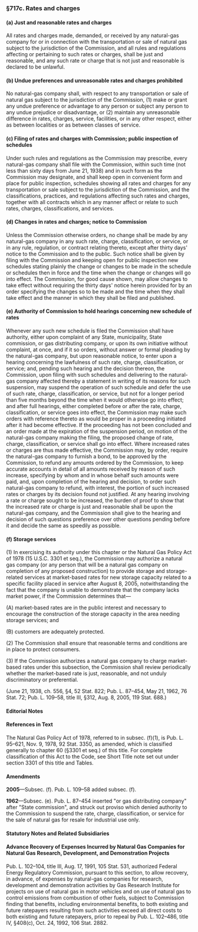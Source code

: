 ### §717c. Rates and charges ###

#### (a) Just and reasonable rates and charges ####

All rates and charges made, demanded, or received by any natural-gas company for or in connection with the transportation or sale of natural gas subject to the jurisdiction of the Commission, and all rules and regulations affecting or pertaining to such rates or charges, shall be just and reasonable, and any such rate or charge that is not just and reasonable is declared to be unlawful.

#### (b) Undue preferences and unreasonable rates and charges prohibited ####

No natural-gas company shall, with respect to any transportation or sale of natural gas subject to the jurisdiction of the Commission, (1) make or grant any undue preference or advantage to any person or subject any person to any undue prejudice or disadvantage, or (2) maintain any unreasonable difference in rates, charges, service, facilities, or in any other respect, either as between localities or as between classes of service.

#### (c) Filing of rates and charges with Commission; public inspection of schedules ####

Under such rules and regulations as the Commission may prescribe, every natural-gas company shall file with the Commission, within such time (not less than sixty days from June 21, 1938) and in such form as the Commission may designate, and shall keep open in convenient form and place for public inspection, schedules showing all rates and charges for any transportation or sale subject to the jurisdiction of the Commission, and the classifications, practices, and regulations affecting such rates and charges, together with all contracts which in any manner affect or relate to such rates, charges, classifications, and services.

#### (d) Changes in rates and charges; notice to Commission ####

Unless the Commission otherwise orders, no change shall be made by any natural-gas company in any such rate, charge, classification, or service, or in any rule, regulation, or contract relating thereto, except after thirty days' notice to the Commission and to the public. Such notice shall be given by filing with the Commission and keeping open for public inspection new schedules stating plainly the change or changes to be made in the schedule or schedules then in force and the time when the change or changes will go into effect. The Commission, for good cause shown, may allow changes to take effect without requiring the thirty days' notice herein provided for by an order specifying the changes so to be made and the time when they shall take effect and the manner in which they shall be filed and published.

#### (e) Authority of Commission to hold hearings concerning new schedule of rates ####

Whenever any such new schedule is filed the Commission shall have authority, either upon complaint of any State, municipality, State commission, or gas distributing company, or upon its own initiative without complaint, at once, and if it so orders, without answer or formal pleading by the natural-gas company, but upon reasonable notice, to enter upon a hearing concerning the lawfulness of such rate, charge, classification, or service; and, pending such hearing and the decision thereon, the Commission, upon filing with such schedules and delivering to the natural-gas company affected thereby a statement in writing of its reasons for such suspension, may suspend the operation of such schedule and defer the use of such rate, charge, classification, or service, but not for a longer period than five months beyond the time when it would otherwise go into effect; and after full hearings, either completed before or after the rate, charge, classification, or service goes into effect, the Commission may make such orders with reference thereto as would be proper in a proceeding initiated after it had become effective. If the proceeding has not been concluded and an order made at the expiration of the suspension period, on motion of the natural-gas company making the filing, the proposed change of rate, charge, classification, or service shall go into effect. Where increased rates or charges are thus made effective, the Commission may, by order, require the natural-gas company to furnish a bond, to be approved by the Commission, to refund any amounts ordered by the Commission, to keep accurate accounts in detail of all amounts received by reason of such increase, specifying by whom and in whose behalf such amounts were paid, and, upon completion of the hearing and decision, to order such natural-gas company to refund, with interest, the portion of such increased rates or charges by its decision found not justified. At any hearing involving a rate or charge sought to be increased, the burden of proof to show that the increased rate or charge is just and reasonable shall be upon the natural-gas company, and the Commission shall give to the hearing and decision of such questions preference over other questions pending before it and decide the same as speedily as possible.

#### (f) Storage services ####

(1) In exercising its authority under this chapter or the Natural Gas Policy Act of 1978 (15 U.S.C. 3301 et seq.), the Commission may authorize a natural gas company (or any person that will be a natural gas company on completion of any proposed construction) to provide storage and storage-related services at market-based rates for new storage capacity related to a specific facility placed in service after August 8, 2005, notwithstanding the fact that the company is unable to demonstrate that the company lacks market power, if the Commission determines that—

(A) market-based rates are in the public interest and necessary to encourage the construction of the storage capacity in the area needing storage services; and

(B) customers are adequately protected.

(2) The Commission shall ensure that reasonable terms and conditions are in place to protect consumers.

(3) If the Commission authorizes a natural gas company to charge market-based rates under this subsection, the Commission shall review periodically whether the market-based rate is just, reasonable, and not unduly discriminatory or preferential.

(June 21, 1938, ch. 556, §4, 52 Stat. 822; Pub. L. 87–454, May 21, 1962, 76 Stat. 72; Pub. L. 109–58, title III, §312, Aug. 8, 2005, 119 Stat. 688.)

#### **Editorial Notes** ####

#### References in Text ####

The Natural Gas Policy Act of 1978, referred to in subsec. (f)(1), is Pub. L. 95–621, Nov. 9, 1978, 92 Stat. 3350, as amended, which is classified generally to chapter 60 (§3301 et seq.) of this title. For complete classification of this Act to the Code, see Short Title note set out under section 3301 of this title and Tables.

#### Amendments ####

**2005**—Subsec. (f). Pub. L. 109–58 added subsec. (f).

**1962**—Subsec. (e). Pub. L. 87–454 inserted "or gas distributing company" after "State commission", and struck out proviso which denied authority to the Commission to suspend the rate, charge, classification, or service for the sale of natural gas for resale for industrial use only.

#### **Statutory Notes and Related Subsidiaries** ####

#### Advance Recovery of Expenses Incurred by Natural Gas Companies for Natural Gas Research, Development, and Demonstration Projects ####

Pub. L. 102–104, title III, Aug. 17, 1991, 105 Stat. 531, authorized Federal Energy Regulatory Commission, pursuant to this section, to allow recovery, in advance, of expenses by natural-gas companies for research, development and demonstration activities by Gas Research Institute for projects on use of natural gas in motor vehicles and on use of natural gas to control emissions from combustion of other fuels, subject to Commission finding that benefits, including environmental benefits, to both existing and future ratepayers resulting from such activities exceed all direct costs to both existing and future ratepayers, prior to repeal by Pub. L. 102–486, title IV, §408(c), Oct. 24, 1992, 106 Stat. 2882.